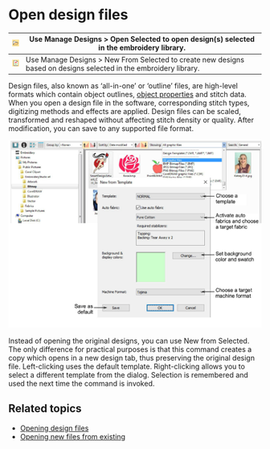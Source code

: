 # Open design files

| ![OpenSelected.png](assets/OpenSelected.png)       | Use Manage Designs > Open Selected to open design(s) selected in the embroidery library.                          |
| -------------------------------------------------- | ----------------------------------------------------------------------------------------------------------------- |
| ![NewFromSelected.png](assets/NewFromSelected.png) | Use Manage Designs > New From Selected to create new designs based on designs selected in the embroidery library. |

Design files, also known as ‘all-in-one’ or ‘outline’ files, are high-level formats which contain object outlines, [object properties](../../glossary/glossary) and stitch data. When you open a design file in the software, corresponding stitch types, digitizing methods and effects are applied. Design files can be scaled, transformed and reshaped without affecting stitch density or quality. After modification, you can save to any supported file format.

![summary_-_designs00011.png](assets/summary_-_designs00011.png)

Instead of opening the original designs, you can use New from Selected. The only difference for practical purposes is that this command creates a copy which opens in a new design tab, thus preserving the original design file. Left-clicking uses the default template. Right-clicking allows you to select a different template from the dialog. Selection is remembered and used the next time the command is invoked.

## Related topics

- [Opening design files](../../Management/manage_designs/Opening_design_files)
- [Opening new files from existing](../../Management/manage_designs/Opening_new_files_from_existing)
